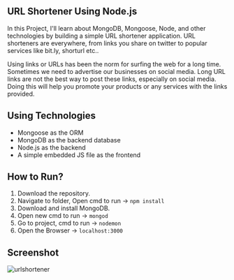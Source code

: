 ## URL Shortener Using Node.js

In this Project, I'll learn about MongoDB, Mongoose, Node, and other technologies by building a simple URL shortener application.
URL shorteners are everywhere, from links you share on twitter to popular services like bit.ly, shorturl etc..

Using links or URLs has been the norm for surfing the web for a long time. Sometimes we need to advertise our businesses on social media.
Long URL links are not the best way to post these links, especially on social media. Doing this will help you promote your products or 
any services with the links provided.

## Using Technologies

- Mongoose as the ORM
- MongoDB as the backend database
- Node.js as the backend
- A simple embedded JS file as the frontend


## How to Run?
1. Download the repository.
2. Navigate to folder, Open cmd to run -> `npm install`
3. Download and install MongoDB.
4. Open new cmd to run -> `mongod`
5. Go to project, cmd to run -> `nodemon`
6. Open the Browser -> `localhost:3000`


## Screenshot

 ![urlshortener](https://user-images.githubusercontent.com/67471717/118159466-abe5d080-b43a-11eb-9af2-53f08f01ad64.PNG)

